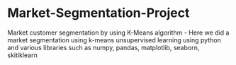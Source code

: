 # Market-Segmentation-Project
Market customer segmentation by using K-Means algorithm - Here we did a market segmentation using k-means unsupervised learning using python and various libraries such as numpy, pandas, matplotlib, seaborn, skitiklearn
